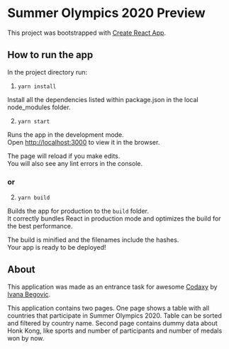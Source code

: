 # Summer Olympics 2020 Preview

This project was bootstrapped with [Create React App](https://github.com/facebook/create-react-app).

## How to run the app

In the project directory run:

1) `yarn install`

Install all the dependencies listed within package.json in the local node_modules folder.

2) `yarn start`

Runs the app in the development mode.\
Open [http://localhost:3000](http://localhost:3000) to view it in the browser.

The page will reload if you make edits.\
You will also see any lint errors in the console.

### or

2) `yarn build`

Builds the app for production to the `build` folder.\
It correctly bundles React in production mode and optimizes the build for the best performance.

The build is minified and the filenames include the hashes.\
Your app is ready to be deployed!

## About

This application was made as an entrance task for awesome [Codaxy](https://www.codaxy.com/)
by [Ivana Begovic](https://www.linkedin.com/in/ivana-begovic/).

This application contains two pages. One page shows a table with all countries that participate in Summer Olympics 2020.
Table can be sorted and filtered by country name. Second page contains dummy data about Honk Kong, like sports and
number of participants and number of medals won by now.
